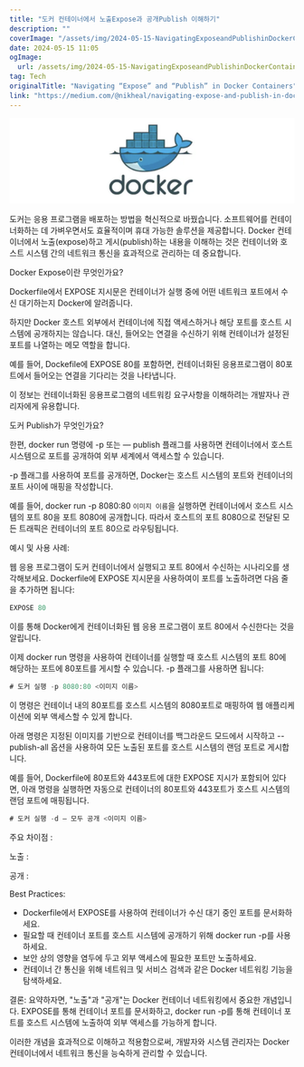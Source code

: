 ```yaml
---
title: "도커 컨테이너에서 노출Expose과 공개Publish 이해하기"
description: ""
coverImage: "/assets/img/2024-05-15-NavigatingExposeandPublishinDockerContainers_0.png"
date: 2024-05-15 11:05
ogImage: 
  url: /assets/img/2024-05-15-NavigatingExposeandPublishinDockerContainers_0.png
tag: Tech
originalTitle: "Navigating “Expose” and “Publish” in Docker Containers"
link: "https://medium.com/@nikheal/navigating-expose-and-publish-in-docker-containers-e4c1429de8ac"
---
```




![2024-05-15-NavigatingExposeandPublishinDockerContainers_0](/assets/img/2024-05-15-NavigatingExposeandPublishinDockerContainers_0.png)

도커는 응용 프로그램을 배포하는 방법을 혁신적으로 바꿨습니다. 소프트웨어를 컨테이너화하는 데 가벼우면서도 효율적이며 휴대 가능한 솔루션을 제공합니다. Docker 컨테이너에서 노출(expose)하고 게시(publish)하는 내용을 이해하는 것은 컨테이너와 호스트 시스템 간의 네트워크 통신을 효과적으로 관리하는 데 중요합니다.

Docker Expose이란 무엇인가요?

Dockerfile에서 EXPOSE 지시문은 컨테이너가 실행 중에 어떤 네트워크 포트에서 수신 대기하는지 Docker에 알려줍니다.




하지만 Docker 호스트 외부에서 컨테이너에 직접 액세스하거나 해당 포트를 호스트 시스템에 공개하지는 않습니다. 대신, 들어오는 연결을 수신하기 위해 컨테이너가 설정된 포트를 나열하는 메모 역할을 합니다.

예를 들어, Dockefile에 EXPOSE 80를 포함하면, 컨테이너화된 응용프로그램이 80포트에서 들어오는 연결을 기다리는 것을 나타냅니다.

이 정보는 컨테이너화된 응용프로그램의 네트워킹 요구사항을 이해하려는 개발자나 관리자에게 유용합니다.

도커 Publish가 무엇인가요?



한편, docker run 명령에 -p 또는 — publish 플래그를 사용하면 컨테이너에서 호스트 시스템으로 포트를 공개하여 외부 세계에서 액세스할 수 있습니다.

-p 플래그를 사용하여 포트를 공개하면, Docker는 호스트 시스템의 포트와 컨테이너의 포트 사이에 매핑을 작성합니다.

예를 들어, docker run -p 8080:80 `이미지 이름`을 실행하면 컨테이너에서 호스트 시스템의 포트 80을 포트 8080에 공개합니다. 따라서 호스트의 포트 8080으로 전달된 모든 트래픽은 컨테이너의 포트 80으로 라우팅됩니다.

예시 및 사용 사례:



웹 응용 프로그램이 도커 컨테이너에서 실행되고 포트 80에서 수신하는 시나리오를 생각해보세요. Dockerfile에 EXPOSE 지시문을 사용하여이 포트를 노출하려면 다음 줄을 추가하면 됩니다:

```js
EXPOSE 80
```

이를 통해 Docker에게 컨테이너화된 웹 응용 프로그램이 포트 80에서 수신한다는 것을 알립니다.

이제 docker run 명령을 사용하여 컨테이너를 실행할 때 호스트 시스템의 포트 80에 해당하는 포트에 80포트를 게시할 수 있습니다. -p 플래그를 사용하면 됩니다:



```js
# 도커 실행 -p 8080:80 <이미지 이름>
```

이 명령은 컨테이너 내의 80포트를 호스트 시스템의 8080포트로 매핑하여 웹 애플리케이션에 외부 액세스할 수 있게 합니다.

아래 명령은 지정된 이미지를 기반으로 컨테이너를 백그라운드 모드에서 시작하고 -- publish-all 옵션을 사용하여 모든 노출된 포트를 호스트 시스템의 랜덤 포트로 게시합니다.

예를 들어, Dockerfile에 80포트와 443포트에 대한 EXPOSE 지시가 포함되어 있다면, 아래 명령을 실행하면 자동으로 컨테이너의 80포트와 443포트가 호스트 시스템의 랜덤 포트에 매핑됩니다.



```js
# 도커 실행 -d — 모두 공개 <이미지 이름>
```

주요 차이점 :

노출 :

공개 :
  



Best Practices:

- Dockerfile에서 EXPOSE를 사용하여 컨테이너가 수신 대기 중인 포트를 문서화하세요.
- 필요할 때 컨테이너 포트를 호스트 시스템에 공개하기 위해 docker run -p를 사용하세요.
- 보안 상의 영향을 염두에 두고 외부 액세스에 필요한 포트만 노출하세요.
- 컨테이너 간 통신을 위해 네트워크 및 서비스 검색과 같은 Docker 네트워킹 기능을 탐색하세요.

결론:
요약하자면, "노출"과 "공개"는 Docker 컨테이너 네트워킹에서 중요한 개념입니다.
EXPOSE를 통해 컨테이너 포트를 문서화하고, docker run -p를 통해 컨테이너 포트를 호스트 시스템에 노출하여 외부 액세스를 가능하게 합니다.

이러한 개념을 효과적으로 이해하고 적용함으로써, 개발자와 시스템 관리자는 Docker 컨테이너에서 네트워크 통신을 능숙하게 관리할 수 있습니다.